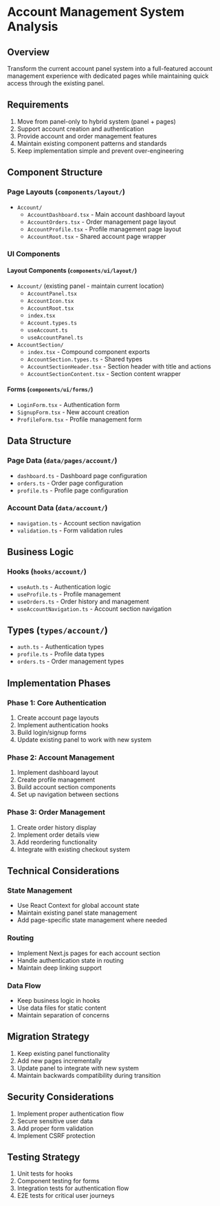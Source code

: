# Account Management System Analysis

## Overview
Transform the current account panel system into a full-featured account management experience with dedicated pages while maintaining quick access through the existing panel.

## Requirements
1. Move from panel-only to hybrid system (panel + pages)
2. Support account creation and authentication
3. Provide account and order management features
4. Maintain existing component patterns and standards
5. Keep implementation simple and prevent over-engineering

## Component Structure

### Page Layouts (`components/layout/`)
- `Account/`
  - `AccountDashboard.tsx` - Main account dashboard layout
  - `AccountOrders.tsx` - Order management page layout
  - `AccountProfile.tsx` - Profile management page layout
  - `AccountRoot.tsx` - Shared account page wrapper

### UI Components

#### Layout Components (`components/ui/layout/`)
- `Account/` (existing panel - maintain current location)
  - `AccountPanel.tsx`
  - `AccountIcon.tsx`
  - `AccountRoot.tsx`
  - `index.tsx`
  - `Account.types.ts`
  - `useAccount.ts`
  - `useAccountPanel.ts`
- `AccountSection/`
  - `index.tsx` - Compound component exports
  - `AccountSection.types.ts` - Shared types
  - `AccountSectionHeader.tsx` - Section header with title and actions
  - `AccountSectionContent.tsx` - Section content wrapper

#### Forms (`components/ui/forms/`)
- `LoginForm.tsx` - Authentication form
- `SignupForm.tsx` - New account creation
- `ProfileForm.tsx` - Profile management form

## Data Structure

### Page Data (`data/pages/account/`)
- `dashboard.ts` - Dashboard page configuration
- `orders.ts` - Order page configuration
- `profile.ts` - Profile page configuration

### Account Data (`data/account/`)
- `navigation.ts` - Account section navigation
- `validation.ts` - Form validation rules

## Business Logic

### Hooks (`hooks/account/`)
- `useAuth.ts` - Authentication logic
- `useProfile.ts` - Profile management
- `useOrders.ts` - Order history and management
- `useAccountNavigation.ts` - Account section navigation

## Types (`types/account/`)
- `auth.ts` - Authentication types
- `profile.ts` - Profile data types
- `orders.ts` - Order management types

## Implementation Phases

### Phase 1: Core Authentication
1. Create account page layouts
2. Implement authentication hooks
3. Build login/signup forms
4. Update existing panel to work with new system

### Phase 2: Account Management
1. Implement dashboard layout
2. Create profile management
3. Build account section components
4. Set up navigation between sections

### Phase 3: Order Management
1. Create order history display
2. Implement order details view
3. Add reordering functionality
4. Integrate with existing checkout system

## Technical Considerations

### State Management
- Use React Context for global account state
- Maintain existing panel state management
- Add page-specific state management where needed

### Routing
- Implement Next.js pages for each account section
- Handle authentication state in routing
- Maintain deep linking support

### Data Flow
- Keep business logic in hooks
- Use data files for static content
- Maintain separation of concerns

## Migration Strategy
1. Keep existing panel functionality
2. Add new pages incrementally
3. Update panel to integrate with new system
4. Maintain backwards compatibility during transition

## Security Considerations
1. Implement proper authentication flow
2. Secure sensitive user data
3. Add proper form validation
4. Implement CSRF protection

## Testing Strategy
1. Unit tests for hooks
2. Component testing for forms
3. Integration tests for authentication flow
4. E2E tests for critical user journeys
